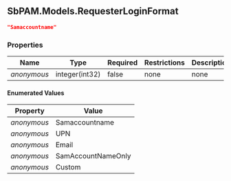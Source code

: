 
<h2 id="tocS_SbPAM.Models.RequesterLoginFormat">SbPAM.Models.RequesterLoginFormat</h2>

<a id="schemasbpam.models.requesterloginformat"></a>
<a id="schema_SbPAM.Models.RequesterLoginFormat"></a>
<a id="tocSsbpam.models.requesterloginformat"></a>
<a id="tocssbpam.models.requesterloginformat"></a>

```json
"Samaccountname"

```

### Properties

|Name|Type|Required|Restrictions|Description|
|---|---|---|---|---|
|*anonymous*|integer(int32)|false|none|none|

#### Enumerated Values

|Property|Value|
|---|---|
|*anonymous*|Samaccountname|
|*anonymous*|UPN|
|*anonymous*|Email|
|*anonymous*|SamAccountNameOnly|
|*anonymous*|Custom|



